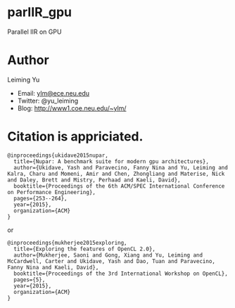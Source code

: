 # parIIR_gpu
Parallel IIR on GPU

# Author
Leiming Yu
* Email: ylm@ece.neu.edu
* Twitter: @yu_leiming
* Blog: http://www1.coe.neu.edu/~ylm/

# Citation is appriciated.
```
@inproceedings{ukidave2015nupar,
  title={Nupar: A benchmark suite for modern gpu architectures},
  author={Ukidave, Yash and Paravecino, Fanny Nina and Yu, Leiming and Kalra, Charu and Momeni, Amir and Chen, Zhongliang and Materise, Nick and Daley, Brett and Mistry, Perhaad and Kaeli, David},
  booktitle={Proceedings of the 6th ACM/SPEC International Conference on Performance Engineering},
  pages={253--264},
  year={2015},
  organization={ACM}
}
```
or

```
@inproceedings{mukherjee2015exploring,
  title={Exploring the features of OpenCL 2.0},
  author={Mukherjee, Saoni and Gong, Xiang and Yu, Leiming and McCardwell, Carter and Ukidave, Yash and Dao, Tuan and Paravecino, Fanny Nina and Kaeli, David},
  booktitle={Proceedings of the 3rd International Workshop on OpenCL},
  pages={5},
  year={2015},
  organization={ACM}
}
```
